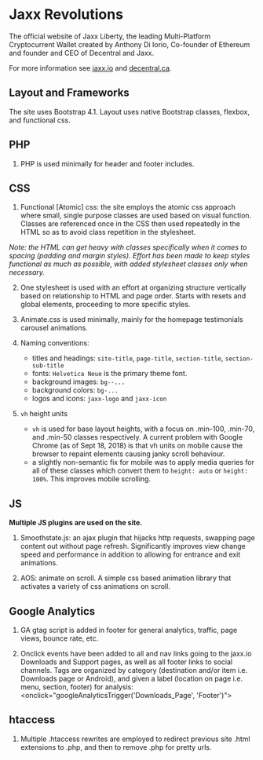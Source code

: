 # **Jaxx Revolutions**

The official website of Jaxx Liberty, the leading Multi-Platform Cryptocurrent Wallet created by Anthony Di Iorio, Co-founder of Ethereum and founder and CEO of Decentral and Jaxx.

For more information see [jaxx.io](https://jaxx.io) and [decentral.ca](https://decentral.ca).

## **Layout and Frameworks**

The site uses Bootstrap 4.1. Layout uses native Bootstrap classes, flexbox, and functional css.

## **PHP**

1. PHP is used minimally for header and footer includes.

## **CSS**

1. Functional [Atomic] css: the site employs the atomic css approach where small, single purpose classes are used based on visual function. Classes are referenced once in the CSS then used repeatedly in the HTML so as to avoid class repetition in the stylesheet.

*Note: the HTML can get heavy with classes specifically when it comes to spacing (padding and margin styles). Effort has been made to keep styles functional as much as possible, with added stylesheet classes only when necessary.*

2. One stylesheet is used with an effort at organizing structure vertically based on relationship to HTML and page order. Starts with resets and global elements, proceeding to more specific styles.

3. Animate.css is used minimally, mainly for the homepage testimonials carousel animations.

4. Naming conventions: 

    - titles and headings: `site-title`, `page-title`, `section-title`, `section-sub-title`
    - fonts: `Helvetica Neue` is the primary theme font.
    - background images: `bg--...`
    - background colors: `bg-...`
    - logos and icons: `jaxx-logo` and `jaxx-icon`

5. `vh` height units
    - `vh` is used for base layout heights, with a focus on .min-100, .min-70, and .min-50 classes respectively. A current problem with Google Chrome (as of Sept 18, 2018) is that vh units on mobile cause the browser to repaint elements causing janky scroll behaviour.
    - a slightly non-semantic fix for mobile was to apply media queries for all of these classes which convert them to `height: auto` or `height: 100%`. This improves mobile scrolling.

## **JS**

**Multiple JS plugins are used on the site.**

1. Smoothstate.js: an ajax plugin that hijacks http requests, swapping page content out without page refresh. Significantly        improves view change speed and performance in addition to allowing for entrance and exit animations.

2. AOS: animate on scroll. A simple css based animation library that activates a variety of css animations on scroll.

 ## **Google Analytics**
    
1. GA gtag script is added in footer for general analytics, traffic, page views, bounce rate, etc.

2. Onclick events have been added to all <a> and nav links going to the jaxx.io Downloads and Support pages, as well as all footer links to social channels. Tags are organized by category (destination and/or item i.e. Downloads page or Android), and given a label (location on page i.e. menu, section, footer) for analysis: <onclick="googleAnalyticsTrigger('Downloads_Page', 'Footer')">

## **htaccess**

1. Multiple .htaccess rewrites are employed to redirect previous site .html extensions to .php, and then to remove .php for pretty urls.